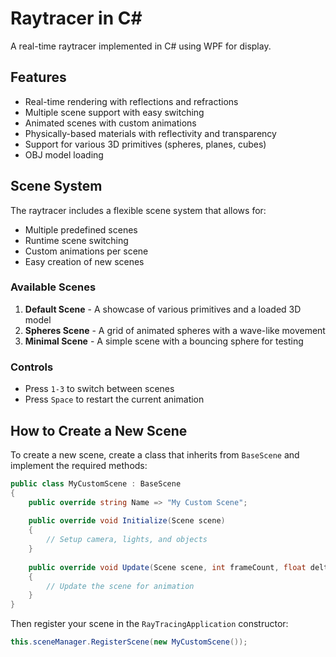 # Raytracer in C#

A real-time raytracer implemented in C# using WPF for display.

## Features

- Real-time rendering with reflections and refractions
- Multiple scene support with easy switching
- Animated scenes with custom animations
- Physically-based materials with reflectivity and transparency
- Support for various 3D primitives (spheres, planes, cubes)
- OBJ model loading

## Scene System

The raytracer includes a flexible scene system that allows for:

- Multiple predefined scenes
- Runtime scene switching
- Custom animations per scene
- Easy creation of new scenes

### Available Scenes

1. **Default Scene** - A showcase of various primitives and a loaded 3D model
2. **Spheres Scene** - A grid of animated spheres with a wave-like movement
3. **Minimal Scene** - A simple scene with a bouncing sphere for testing

### Controls

- Press `1-3` to switch between scenes
- Press `Space` to restart the current animation

## How to Create a New Scene

To create a new scene, create a class that inherits from `BaseScene` and implement
the required methods:

```csharp
public class MyCustomScene : BaseScene
{
    public override string Name => "My Custom Scene";
    
    public override void Initialize(Scene scene)
    {
        // Setup camera, lights, and objects
    }
    
    public override void Update(Scene scene, int frameCount, float deltaTime)
    {
        // Update the scene for animation
    }
}
```

Then register your scene in the `RayTracingApplication` constructor:

```csharp
this.sceneManager.RegisterScene(new MyCustomScene());
```